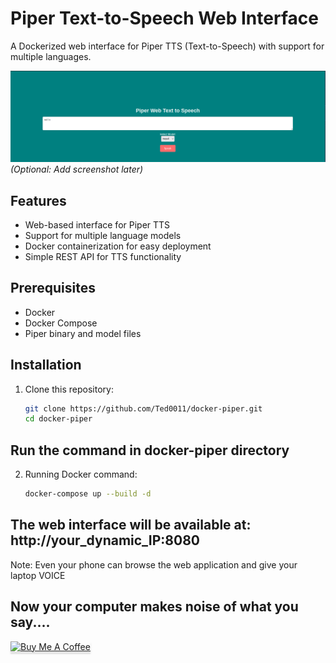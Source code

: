 # Piper Text-to-Speech Web Interface

A Dockerized web interface for Piper TTS (Text-to-Speech) with support for multiple languages.

![Project Screenshot](screenshot.png) *(Optional: Add screenshot later)*

## Features

- Web-based interface for Piper TTS
- Support for multiple language models
- Docker containerization for easy deployment
- Simple REST API for TTS functionality

## Prerequisites

- Docker
- Docker Compose
- Piper binary and model files

## Installation

1. Clone this repository:
   ```bash
   git clone https://github.com/Ted0011/docker-piper.git
   cd docker-piper

## Run the command in docker-piper directory

2. Running Docker command:
   ```bash
   docker-compose up --build -d

## The web interface will be available at: http://your_dynamic_IP:8080 

Note: Even your phone can browse the web application and give your laptop VOICE

## Now your computer makes noise of what you say....

<a href="https://ko-fi.com/Y8Y41APR1N" target="_blank"><img src="https://www.buymeacoffee.com/assets/img/custom_images/orange_img.png" alt="Buy Me A Coffee" style="height: 41px !important;width: 174px !important;box-shadow: 0px 3px 2px 0px rgba(190, 190, 190, 0.5) !important;-webkit-box-shadow: 0px 3px 2px 0px rgba(190, 190, 190, 0.5) !important;" ></a>
